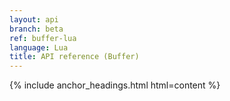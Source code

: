 ```yaml
---
layout: api
branch: beta
ref: buffer-lua
language: Lua
title: API reference (Buffer)
---
```

{% include anchor_headings.html html=content %}